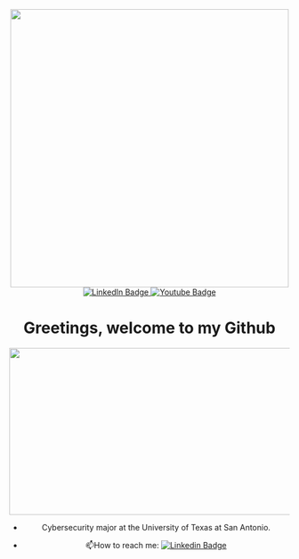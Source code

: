 <div id="header" align="center">
  <img src="https://media.giphy.com/media/li4Qvfm829BrBjtg4o/giphy.gif" width="500"/>
  </div>
  <div id="badges" align="center">
  <a href="https://www.linkedin.com/in/nicholas-escobar-0aa9551b8/">
    <img src="https://img.shields.io/badge/LinkedIn-blue?style=for-the-badge&logo=linkedin&logoColor=white" alt="LinkedIn Badge"/>
  </a>
  <a href="https://www.youtube.com/channel/UCMvaw3Klgawo2R3zwo5nc8A">
    <img src="https://img.shields.io/badge/YouTube-red?style=for-the-badge&logo=youtube&logoColor=white" alt="Youtube Badge"/>
  </a>
  </div>
  <div id="badges" align="center">
  <img src="https://komarev.com/ghpvc/?username=themonster12211&style=flat-square&color=blue" alt=""/>
  <h1>
  Greetings, welcome to my Github
  </h1>
<div align="center">
  <img src="https://media.giphy.com/media/dWesBcTLavkZuG35MI/giphy.gif" width="600" height="300"/>
</div>
  
  
  
  

  - Cybersecurity major at the University of Texas at San Antonio.

 
 - :mailbox:How to reach me: [![Linkedin Badge](https://img.shields.io/badge/-kakbar-blue?style=flat&logo=Linkedin&logoColor=white)](https://www.linkedin.com/in/nicholas-escobar-0aa9551b8/)
